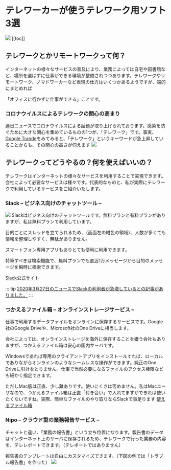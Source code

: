 # テレワーカーが使うテレワーク用ソフト3選
![](/news/n1-1.png)
[[toc]]
## テレワークとかリモートワークって何？
インターネットの様々なサービスの普及により、業務によっては自宅や図書館など、場所を選ばずに仕事ができる環境が整備されつつあります。テレワークやリモートワーク、ノマドワーカーなど表現の仕方はいくつかあるようですが、端的にまとめれば

「オフィスに行かずに仕事ができる」ことです。

### コロナウイルスによるテレワークの関心の高まり
連日ニュースでコロナウイルスによる話題が取り上げられております。感染を防ぐために大きな関心を集めているものの1つが、「テレワーク」です。事実、[Google Trande](https://trends.google.co.jp/trends/explore?q=%E3%83%86%E3%83%AC%E3%83%AF%E3%83%BC%E3%82%AF&geo=JP)をみてみると、「テレワーク」というキーワードが急上昇していることからも、その関心の高さが伺えます
![](/news/n1-2.png)

## テレワークってどうやるの？何を使えばいいの？
テレワークはインターネットの様々なサービスを利用することで実現できます。会社によって必要なサービスは様々です。代表的なものと、私が実際にテレワークで利用しているサービスをご紹介いたします。

### Slack – ビジネス向けのチャットツール –
![](/news/n1-3.jpg)
Slackはビジネス向けのチャットツールです。無料プランと有料プランがありますが、私は無料プランで利用しています。

目的ごとにスレッドを立てられるため、（画面左の紺色の領域）、人数が多くても情報を整理しやすく、無駄がありません。

スマートフォン専用アプリもありとても便利に利用できます。

特筆すべきは検索機能で、無料プランでも直近1万メッセージから目的のメッセージを瞬時に検索できます。

[Slack公式サイト](https://slack.com/intl/ja-jp/)

::: tip
[2020年3月27日のニュースでSlackの利用者が急増しているとの記事がありました。](https://www.itmedia.co.jp/news/articles/2003/27/news064.html)
:::

### つかえるファイル箱 – オンラインストレージサービス –
仕事で利用するデータファイルをオンラインに保存するサービスです。Google社のGoogle Driveや、Microsoft社のOne Driveに相当します。

会社によっては、オンラインストレージを海外に保存することを嫌う会社もありますが、つかえるファイル箱は安心の国内サーバです。

Windowsであれば専用のクライアントアプリをインストールすれば、ローカルでありながらオンラインのようなシームレスな操作ができます。純正のOne Driveに引けをとりません。仕事で当然必要になるファイルのアクセス権限なども細かく指定できます。

ただしMac版は正直、少し難ありです。使いにくさは否めません。私はMacユーザなので、つかえるファイル箱は正直「付き合い」で入れてますができれば使いたくないですね。実際、簡単なファイルのやり取りならSlackで事足ります
[使えるファイル箱](https://www.tsukaeru.net/file-bako.php#file-bako-top)

### Nipo – クラウド型の業務報告サービス –
チャットと違い、「業務の報告書」という立ち位置になります。報告書のデータはインターネット上のサーバに保存されるため、テレワークで行った業務の内容を、テレレポートできます。（テレポートではありません）

報告書のテンプレートは自由にカスタマイズできます。（下図の例では「トラブル報告書」を作った）
![](/news/n1-4.jpg)
